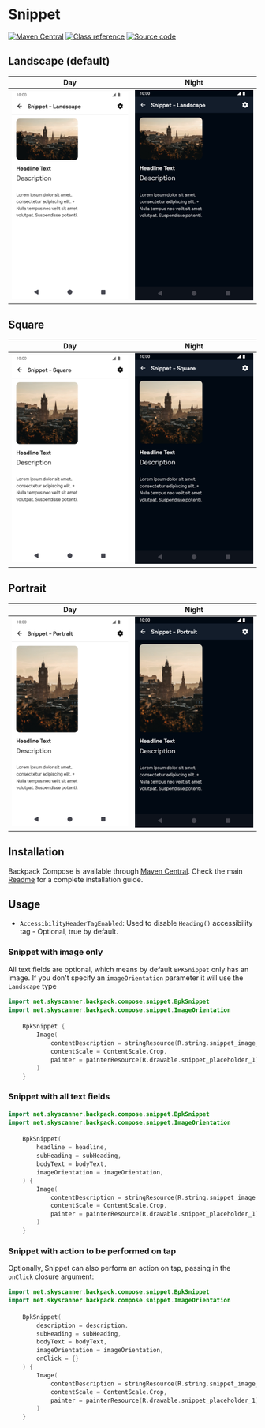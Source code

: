 # Snippet

[![Maven Central](https://img.shields.io/maven-central/v/net.skyscanner.backpack/backpack-compose)](https://search.maven.org/artifact/net.skyscanner.backpack/backpack-compose)
[![Class reference](https://img.shields.io/badge/Class%20reference-Android-blue)](https://backpack.github.io/android/backpack-compose/net.skyscanner.backpack.compose.snippet)
[![Source code](https://img.shields.io/badge/Source%20code-GitHub-lightgrey)](https://github.com/backpack/android/tree/main/backpack-compose/src/main/kotlin/net/skyscanner/backpack/compose/snippet)

## Landscape (default)

| Day | Night |
| --- | --- |
| <img src="https://raw.githubusercontent.com/backpack/android/main/docs/compose/Snippet/screenshots/landscape.png" alt="Snippet component" width="375" /> | <img src="https://raw.githubusercontent.com/backpack/android/main/docs/compose/Snippet/screenshots/landscape_dm.png" alt="Snippet component - dark mode" width="375" /> |

## Square

| Day | Night |
| --- | --- |
| <img src="https://raw.githubusercontent.com/backpack/android/main/docs/compose/Snippet/screenshots/square.png" alt="Snippet component" width="375" /> | <img src="https://raw.githubusercontent.com/backpack/android/main/docs/compose/Snippet/screenshots/square_dm.png" alt="Snippet component - dark mode" width="375" /> |

## Portrait

| Day | Night |
| --- | --- |
| <img src="https://raw.githubusercontent.com/backpack/android/main/docs/compose/Snippet/screenshots/portrait.png" alt="Snippet component" width="375" /> | <img src="https://raw.githubusercontent.com/backpack/android/main/docs/compose/Snippet/screenshots/portrait_dm.png" alt="Snippet component - dark mode" width="375" /> |

## Installation

Backpack Compose is available through [Maven Central](https://search.maven.org/artifact/net.skyscanner.backpack/backpack-compose). Check the main [Readme](https://github.com/skyscanner/backpack-android#installation) for a complete installation guide.

## Usage

* `AccessibilityHeaderTagEnabled`: Used to disable `Heading()` accessibility tag - Optional, true by default.

### Snippet with image only
All text fields are optional, which means by default `BPKSnippet` only has an image.
If you don't specify an `imageOrientation` parameter it will use the `Landscape` type

```Kotlin
import net.skyscanner.backpack.compose.snippet.BpkSnippet
import net.skyscanner.backpack.compose.snippet.ImageOrientation

    BpkSnippet {
        Image(
            contentDescription = stringResource(R.string.snippet_image_content_description),
            contentScale = ContentScale.Crop,
            painter = painterResource(R.drawable.snippet_placeholder_1),
        )
    }
```

### Snippet with all text fields

```Kotlin
import net.skyscanner.backpack.compose.snippet.BpkSnippet
import net.skyscanner.backpack.compose.snippet.ImageOrientation

    BpkSnippet(
        headline = headline,
        subHeading = subHeading,
        bodyText = bodyText,
        imageOrientation = imageOrientation,
    ) {
        Image(
            contentDescription = stringResource(R.string.snippet_image_content_description),
            contentScale = ContentScale.Crop,
            painter = painterResource(R.drawable.snippet_placeholder_1),
        )
    }
```

### Snippet with action to be performed on tap
Optionally, Snippet can also perform an action on tap, passing in the `onClick` closure argument:

```Kotlin
import net.skyscanner.backpack.compose.snippet.BpkSnippet
import net.skyscanner.backpack.compose.snippet.ImageOrientation

    BpkSnippet(
        description = description,
        subHeading = subHeading,
        bodyText = bodyText,
        imageOrientation = imageOrientation,
        onClick = {}
    ) {
        Image(
            contentDescription = stringResource(R.string.snippet_image_content_description),
            contentScale = ContentScale.Crop,
            painter = painterResource(R.drawable.snippet_placeholder_1),
        )
    }
```


